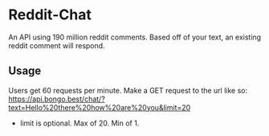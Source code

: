 # Reddit-Chat
An API using 190 million reddit comments. Based off of your text, an existing reddit comment will respond.

## Usage
Users get 60 requests per minute. Make a GET request to the url like so:
https://api.bongo.best/chat/?text=Hello%20there%20how%20are%20you&limit=20

* limit is optional. Max of 20. Min of 1.